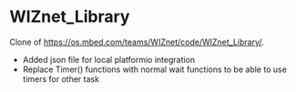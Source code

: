 # WIZnet_Library

Clone of https://os.mbed.com/teams/WIZnet/code/WIZnet_Library/.
- Added json file for local platformio integration
- Replace Timer() functions with normal wait functions to be able to use timers for other task
